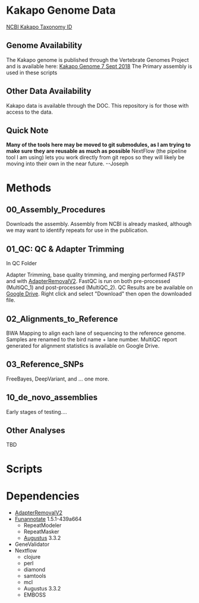 # Kakapo Genome Data

[NCBI Kakapo Taxonomy ID](https://www.ncbi.nlm.nih.gov/Taxonomy/Browser/wwwtax.cgi?id=57251)

## Genome Availability
The Kakapo genome is published through the Vertebrate Genomes Project and is available here:
[Kakapo Genome 7 Sept 2018](https://vgp.github.io/genomeark/Strigops_habroptilus/)
The Primary assembly is used in these scripts

## Other Data Availability
Kakapo data is available through the DOC. This repository is for those with access to the data.

## Quick Note
**Many of the tools here may be moved to git submodules, as I am trying to make sure they are reusable as much as possible**
NextFlow (the pipeline tool I am using) lets you work directly from git repos so they will likely be moving into their own in the near future.
--Joseph

# Methods

## 00_Assembly_Procedures
Downloads the assembly. Assembly from NCBI is already masked, although we may want to identify repeats for use in the publication.

## 01_QC: QC & Adapter Trimming
In QC Folder

Adapter Trimming, base quality trimming, and merging performed FASTP and with [AdapterRemovalV2](https://github.com/MikkelSchubert/adapterremoval). FastQC is run on both pre-processed (MultiQC_1) and post-processed (MultiQC_2).
QC Results are be available on [Google Drive](https://drive.google.com/open?id=1rKB0EycINaNLAhBBjduaOGPyt-RJrllz). Right click and select "Download" then open the downloaded file.

## 02_Alignments_to_Reference
BWA Mapping to align each lane of sequencing to the reference genome. Samples are renamed to the bird name + lane number. MultiQC report generated for alignment statistics is available on Google Drive.

## 03_Reference_SNPs
FreeBayes, DeepVariant, and ... one more.


## 10_de_novo_assemblies
Early stages of testing....

## Other Analyses
TBD

# Scripts

# Dependencies
* [AdapterRemovalV2](https://github.com/MikkelSchubert/adapterremoval)
* [Funannotate](https://github.com/nextgenusfs/funannotate) 1.5.1-439a664
  * RepeatModeler
  * RepeatMasker
  * [Augustus](https://github.com/Gaius-Augustus/Augustus) 3.3.2
* GeneValidator
* Nextflow
  * clojure
  * perl
  * diamond
  * samtools
  * mcl
  * Augustus 3.3.2
  * EMBOSS
